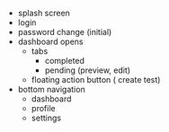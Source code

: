 + splash screen
+ login
+ password change (initial)
+ dashboard opens
	+ tabs
		+ completed
		+ pending (preview, edit)
	+ floating action button ( create test)
+ bottom navigation
	+ dashboard
	+ profile
	+ settings
	